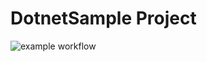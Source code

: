 # DotnetSample Project

![example workflow](https://github.com/madeth/DotnetSample/actions/workflows/CI.yml/badge.svg)
